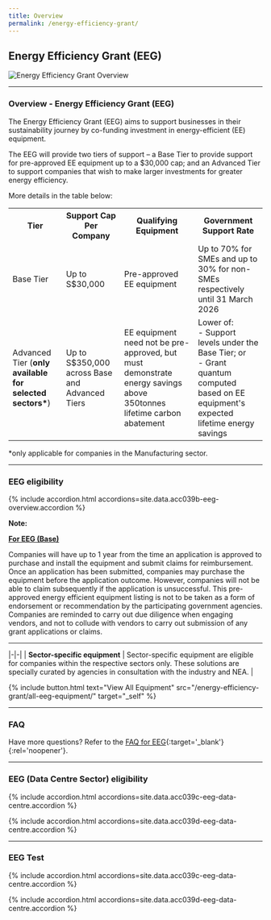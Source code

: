 ```yaml
---
title: Overview
permalink: /energy-efficiency-grant/
---
```


## Energy Efficiency Grant (EEG)

![Energy Efficiency Grant Overview](/images/grow/eeg/eeg_overview_banner.jpg)

---

### Overview - Energy Efficiency Grant (EEG)

The Energy Efficiency Grant (EEG) aims to support businesses in their sustainability journey by co-funding investment in energy-efficient (EE) equipment.
 
The EEG will provide two tiers of support – a Base Tier to provide support for pre-approved EE equipment up to a $30,000 cap; and an Advanced Tier to support companies that wish to make larger investments for greater energy efficiency.

More details in the table below:

<table>
  <tr>
    <th>Tier</th>
    <th>Support Cap Per Company</th>
    <th>Qualifying Equipment</th>
    <th>Government Support Rate</th>
  </tr>
  <tr>
    <td>Base Tier</td>
    <td>Up to S$30,000</td>
    <td>Pre-approved EE equipment</td>
    <td>Up to 70% for SMEs and up to 30% for non-SMEs respectively until 31 March 2026</td>
  </tr>
  <tr>
    <td>Advanced Tier (<b>only available for selected sectors*</b>)</td>
    <td>Up to S$350,000 across Base and Advanced Tiers</td>
    <td>EE equipment need not be pre-approved, but must demonstrate energy savings above 350tonnes lifetime carbon abatement</td>
    <td>Lower of:<br>
    - Support levels under the Base Tier; or<br>
    - Grant quantum computed based on EE equipment's expected lifetime energy savings</td>
  </tr>
</table>
*only applicable for companies in the Manufacturing sector.

----

<a name='eeg-eligibility'></a>

### EEG eligibility

{% include accordion.html accordions=site.data.acc039b-eeg-overview.accordion %}

**Note:**

<u><b>For EEG (Base)</b></u> 

Companies will have up to 1 year from the time an application is approved to purchase and install the equipment and submit claims for reimbursement. Once an application has been submitted, companies may purchase the equipment before the application outcome. However, companies will not be able to claim subsequently if the application is unsuccessful. This pre-approved energy efficient equipment listing is not to be taken as a form of endorsement or recommendation by the participating government agencies. Companies are reminded to carry out due diligence when engaging vendors, and not to collude with vendors to carry out submission of any grant applications or claims.

----
<a name='type-of-eeg-soln'></a>

|-|-|
| **Sector-specific equipment** | Sector-specific equipment are eligible for companies within the respective sectors only. These solutions are specially curated by agencies in consultation with the industry and NEA. |

{% include button.html text="View All Equipment" src="/energy-efficiency-grant/all-eeg-equipment/" target="_self" %}

----

<a name='eeg-faq'></a>

### FAQ

Have more questions? Refer to the [FAQ for EEG](/business-grants-portal-faq/eeg/){:target='_blank'}{:rel='noopener'}.

----
<a name='eeg-data-centre'></a>

### EEG (Data Centre Sector) eligibility

{% include accordion.html accordions=site.data.acc039c-eeg-data-centre.accordion %}

{% include accordion.html accordions=site.data.acc039d-eeg-data-centre.accordion %}

----
### EEG Test

{% include accordion.html accordions=site.data.acc039c-eeg-data-centre.accordion %}

{% include accordion.html accordions=site.data.acc039d-eeg-data-centre.accordion %}

<script src="/jquery/resize-tables.js"></script>


